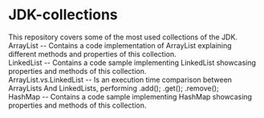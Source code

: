 # JDK-collections
This repository covers some of the most used collections of the JDK.
<br />ArrayList -- Contains a code implementation of ArrayList explaining different methods and properties of this collection.
<br />LinkedList -- Contains a code sample implementing LinkedList showcasing properties and methods of this collection.
<br />ArrayList.vs.LinkedList -- Is an execution time comparison between ArrayLists And LinkedLists, performing .add(); .get(); .remove();
<br />HashMap -- Contains a code sample implementing HashMap showcasing properties and methods of this collection.
